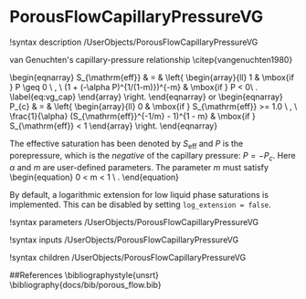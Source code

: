 # PorousFlowCapillaryPressureVG
!syntax description /UserObjects/PorousFlowCapillaryPressureVG

van Genuchten's capillary-pressure relationship \citep{vangenuchten1980}

\begin{eqnarray}
S_{\mathrm{eff}} & = & \left\{
\begin{array}{ll}
1 & \mbox{if } P \geq 0 \ , \\
(1 + (-\alpha P)^{1/(1-m)})^{-m} & \mbox{if } P < 0\ .
\label{eq:vg_cap}
\end{array}
\right.
\end{eqnarray}
or
\begin{eqnarray}
P_{c} & = & \left\{
\begin{array}{ll}
0 & \mbox{if } S_{\mathrm{eff}} >= 1.0 \ , \\
\frac{1}{\alpha} (S_{\mathrm{eff}}^{-1/m} - 1)^{1 - m} & \mbox{if }
S_{\mathrm{eff}} < 1
\end{array}
\right.
\end{eqnarray}

The effective saturation has been denoted by $S_{\mathrm{eff}}$ and
$P$ is the porepressure, which is the *negative* of the capillary
pressure: $P = -P_{c}$.  Here $\alpha$ and $m$ are user-defined parameters.  The
parameter $m$ must satisfy
\begin{equation}
0 < m < 1 \ .
\end{equation}

By default, a logarithmic extension for low liquid phase saturations is implemented.
This can be disabled by setting `log_extension = false`.

!syntax parameters /UserObjects/PorousFlowCapillaryPressureVG

!syntax inputs /UserObjects/PorousFlowCapillaryPressureVG

!syntax children /UserObjects/PorousFlowCapillaryPressureVG

##References
\bibliographystyle{unsrt}
\bibliography{docs/bib/porous_flow.bib}
